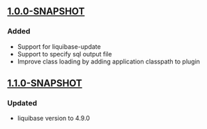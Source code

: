 ## [1.0.0-SNAPSHOT]

### Added
- Support for liquibase-update
- Support to specify sql output file
- Improve class loading by adding application classpath to plugin

[1.0.0-SNAPSHOT]: https://github.com/elega9t/sbt-liquibase-plugin

## [1.1.0-SNAPSHOT]

### Updated
- liquibase version to 4.9.0

[1.1.0-SNAPSHOT]: https://github.com/toalmoal/sbt-liquibase-plugin
